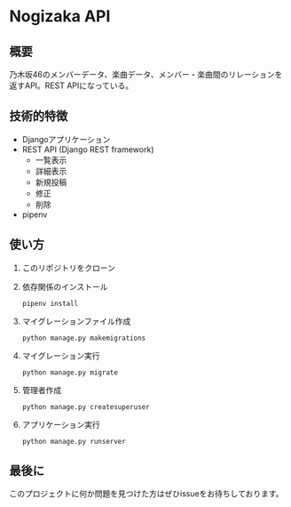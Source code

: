 # Nogizaka API

## 概要

乃木坂46のメンバーデータ、楽曲データ、メンバー・楽曲間のリレーションを返すAPI。REST APIになっている。

## 技術的特徴

- Djangoアプリケーション
- REST API (Django REST framework)
    - 一覧表示
    - 詳細表示
    - 新規投稿
    - 修正
    - 削除
- pipenv

## 使い方

1. このリポジトリをクローン

1. 依存関係のインストール


    ```
    pipenv install
    ```

1. マイグレーションファイル作成

    ```
    python manage.py makemigrations
    ```

1. マイグレーション実行

    ```
    python manage.py migrate
    ```

1. 管理者作成

    ```
    python manage.py createsuperuser
    ```

1. アプリケーション実行

    ```
    python manage.py runserver
    ```

## 最後に

このプロジェクトに何か問題を見つけた方はぜひissueをお待ちしております。